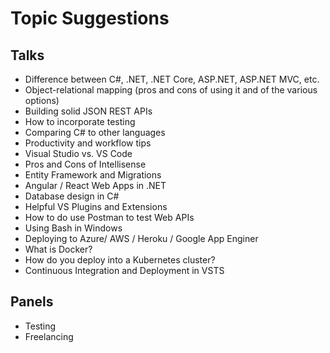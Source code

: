 # Topic Suggestions

## Talks

* Difference between C#, .NET, .NET Core, ASP.NET, ASP.NET MVC, etc.
* Object-relational mapping (pros and cons of using it and of the various options)
* Building solid JSON REST APIs
* How to incorporate testing
* Comparing C# to other languages
* Productivity and workflow tips
* Visual Studio vs. VS Code
* Pros and Cons of Intellisense
* Entity Framework and Migrations
* Angular / React Web Apps in .NET
* Database design in C#
* Helpful VS Plugins and Extensions
* How to do use Postman to test Web APIs
* Using Bash in Windows
* Deploying to Azure/ AWS / Heroku / Google App Enginer
* What is Docker?
* How do you deploy into a Kubernetes cluster?
* Continuous Integration and Deployment in VSTS

## Panels

* Testing
* Freelancing
